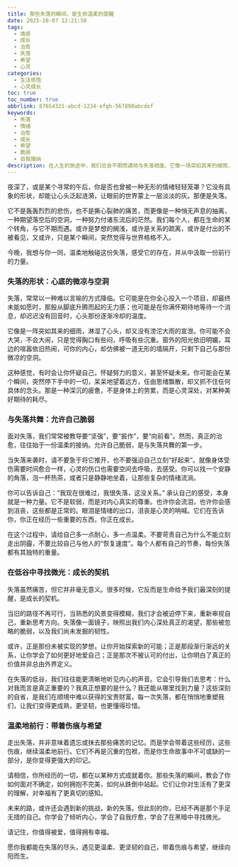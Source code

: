 ```yaml
---
title: 那些失落的瞬间，是生命温柔的提醒
date: 2025-10-07 12:21:58
tags:
  - 情感
  - 成长
  - 治愈
  - 失落
  - 希望
  - 心灵
categories:
  - 生活感悟
  - 心灵成长
toc: true
toc_number: true
abbrlink: 87654321-abcd-1234-efgh-567890abcdef
keywords:
  - 失落
  - 情绪
  - 治愈
  - 成长
  - 希望
  - 脆弱
  - 自我接纳
description: 在人生的旅途中，我们总会不期而遇地与失落相逢。它像一场突如其来的细雨，淋湿了心头，却也洗涤了灵魂。这篇文章，想与你一同走过那些失落的瞬间，感受它的形状，学会与它共处，最终在低谷中寻觅到微光，让每一次失落都成为生命温柔而坚定的提醒。
---
```


夜深了，或是某个寻常的午后，你是否也曾被一种无形的情绪轻轻笼罩？它没有具象的形状，却能让心头泛起涟漪，让眼前的世界蒙上一层淡淡的灰。那便是失落。

它不是轰轰烈烈的悲伤，也不是撕心裂肺的痛苦，而更像是一种悄无声息的抽离，一种期望落空后的空洞，一种努力付诸东流后的茫然。我们每个人，都在生命的某个转角，与它不期而遇。或许是梦想的搁浅，或许是关系的疏离，或许是付出的不被看见，又或许，只是某个瞬间，突然觉得与世界格格不入。

今晚，我想与你一同，温柔地触碰这份失落，感受它的存在，并从中汲取一份前行的力量。

### 失落的形状：心底的微凉与空洞

失落，常常以一种难以言喻的方式降临。它可能是在你全心投入一个项目，却最终未能如愿时，那股从脚底升腾而起的无力感；也可能是在你满怀期待地等待一个消息，却迟迟没有回音时，心头那份逐渐冷却的温度。

它像是一阵突如其来的细雨，淋湿了心头，却又没有滂沱大雨的宣泄。你可能不会大哭，不会大闹，只是觉得胸口有些闷，呼吸有些沉重。窗外的阳光依旧明媚，耳边的喧嚣依旧热闹，可你的内心，却仿佛被一道无形的墙隔开，只剩下自己与那份微凉的空洞。

这种感觉，有时会让你怀疑自己，怀疑努力的意义，甚至怀疑未来。你可能会在某个瞬间，突然停下手中的一切，呆呆地望着远方，任由思绪飘散，却又抓不住任何具体的念头。那是一种深沉的疲惫，不是身体上的劳累，而是心灵深处，对某种美好期待的耗尽。

### 与失落共舞：允许自己脆弱

面对失落，我们常常被教导要“坚强”，要“振作”，要“向前看”。然而，真正的治愈，往往始于一份温柔的接纳。允许自己脆弱，是与失落共舞的第一步。

当失落来袭时，请不要急于将它推开，也不要强迫自己立刻“好起来”。就像身体受伤需要时间愈合一样，心灵的伤口也需要空间去呼吸，去感受。你可以找一个安静的角落，泡一杯热茶，或者只是静静地坐着，让那些复杂的情绪流淌。

你可以告诉自己：“我现在很难过，我很失落，这没关系。” 承认自己的感受，本身就是一种力量。它不是软弱，而是对内心真实的尊重。也许你会流泪，也许你会感到沮丧，这些都是正常的。眼泪是情绪的出口，沮丧是心灵的呐喊。它们在告诉你，你正在经历一些重要的东西，你正在成长。

在这个过程中，请给自己多一点耐心，多一点温柔。不要苛责自己为什么不能立刻走出阴霾，不要比较自己与他人的“恢复速度”。每个人都有自己的节奏，每份失落都有其独特的重量。

### 在低谷中寻找微光：成长的契机

失落虽然痛苦，但它并非毫无意义。很多时候，它反而是生命给予我们最深刻的提醒，是成长的契机。

当旧的路径不再可行，当熟悉的风景变得模糊，我们才会被迫停下来，重新审视自己，重新思考方向。失落像一面镜子，映照出我们内心深处真正的渴望，那些被忽略的脆弱，以及我们尚未发掘的韧性。

或许，正是那份未被实现的梦想，让你开始探索新的可能；正是那段渐行渐远的关系，让你学会了如何更好地爱自己；正是那次不被认可的付出，让你明白了真正的价值并非总由外界定义。

在失落的低谷，我们往往能更清晰地听见内心的声音。它会引导我们去思考：什么对我而言是真正重要的？我真正想要的是什么？我还能从哪里找到力量？这些深刻的自省，是我们在顺境中难以获得的宝贵财富。每一次失落，都在悄悄地重塑我们，让我们变得更成熟，更坚韧，也更懂得珍惜。

### 温柔地前行：带着伤痕与希望

走出失落，并非意味着遗忘或抹去那些痛苦的记忆。而是学会带着这些经历，这些伤痕，继续温柔地前行。它们不再是沉重的包袱，而是你生命故事中不可或缺的一部分，是你变得更强大的印记。

请相信，你所经历的一切，都在以某种方式成就着你。那些失落的瞬间，教会了你如何面对不确定，如何拥抱不完美，如何从跌倒中站起。它们让你对生活有了更深的理解，对幸福有了更真切的感知。

未来的路，或许还会遇到新的挑战，新的失落。但此刻的你，已经不再是那个手足无措的自己。你学会了倾听内心，学会了自我疗愈，学会了在黑暗中寻找微光。

请记住，你值得被爱，值得拥有幸福。

愿你我都能在失落的尽头，遇见更温柔、更坚韧的自己，带着伤痕与希望，继续向阳而生。